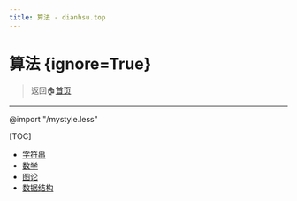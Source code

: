 ```yaml
---
title: 算法 - dianhsu.top
---
```


# 算法 {ignore=True}
> 返回:house:[首页](../index.html)

-----------------------------------
@import "/mystyle.less"

[TOC]

- [字符串](./my_string/index.html)
- [数学](./my_math/index.html)
- [图论](./my_graph/index.html)
- [数据结构](./my_data_structure/index.html)

